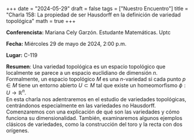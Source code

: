 +++
date  = "2024-05-29"
draft = false
tags  = ["Nuestro Encuentro"]
title = "Charla 158: La propiedad de ser Hausdorff en la definición de variedad topológica"
math  = true
+++

**Conferencista:** Mariana Cely Garzón. Estudante Matemáticas. Uptc

**Fecha:** Miércoles 29 de mayo de 2024, 2:00 p.m.

**Lugar:** C-119

**Resumen**: Una variedad topológica es un espacio topológico que localmente se parece a un espacio euclidiano de dimensión $n$. Formalmente, un espacio topológico $M$ es una $n$-variedad si cada punto $p\in M$ tiene un entorno abierto $U\subset M$ tal que existe un homeomorfismo $\phi: U \to \mathbb{R}^n$. <br> En esta charla nos adentraremos en el estudio de variedades topológicas, centrándonos especialmente en las variedades no Hausdorff. Comenzaremos con una explicación de qué son las variedades y cómo funciona su dimensionalidad. También, examinaremos algunos ejemplos clásicos de variedades, como la construcción del toro y la recta con dos orígenes.
